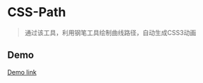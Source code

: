 # CSS-Path
> 通过该工具，利用钢笔工具绘制曲线路径，自动生成CSS3动画
## Demo
[Demo link](https://coderjunb.github.io/CSS-Path/)
